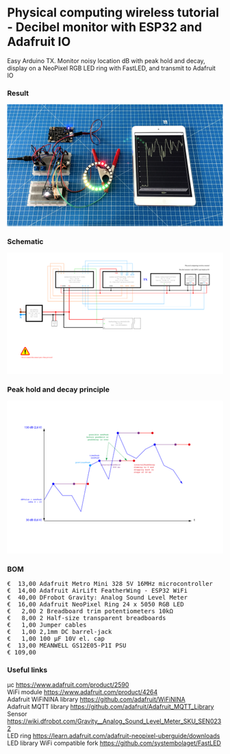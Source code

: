 # Physical computing wireless tutorial - Decibel monitor with ESP32 and Adafruit IO

Easy Arduino TX. Monitor noisy location dB with peak hold and decay, display on a NeoPixel RGB LED ring with FastLED, and transmit to Adafruit IO

### Result

![](Assets/13e%20result.jpg)

### Schematic

![](Assets/13e%20schematic.png)

### Peak hold and decay principle

![](Assets/Peak%20hold%20and%20decay.png)

### BOM

<pre>
€  13,00 Adafruit Metro Mini 328 5V 16MHz microcontroller
€  14,00 Adafruit AirLift FeatherWing - ESP32 WiFi
€  40,00 DFrobot Gravity: Analog Sound Level Meter
€  16,00 Adafruit NeoPixel Ring 24 x 5050 RGB LED
€   2,00 2 Breadboard trim potentiometers 10kΩ
€   8,00 2 Half-size transparent breadboards
€   1,00 Jumper cables
€   1,00 2,1mm DC barrel-jack
€   1,00 100 µF 10V el. cap
€  13,00 MEANWELL GS12E05-P1I PSU
€ 109,00
</pre>  

### Useful links

μc https://www.adafruit.com/product/2590  
WiFi module https://www.adafruit.com/product/4264  
Adafruit WiFiNINA library https://github.com/adafruit/WiFiNINA  
Adafruit MQTT library https://github.com/adafruit/Adafruit_MQTT_Library  
Sensor https://wiki.dfrobot.com/Gravity__Analog_Sound_Level_Meter_SKU_SEN0232  
LED ring https://learn.adafruit.com/adafruit-neopixel-uberguide/downloads  
LED library WiFi compatible fork https://github.com/systembolaget/FastLED  
